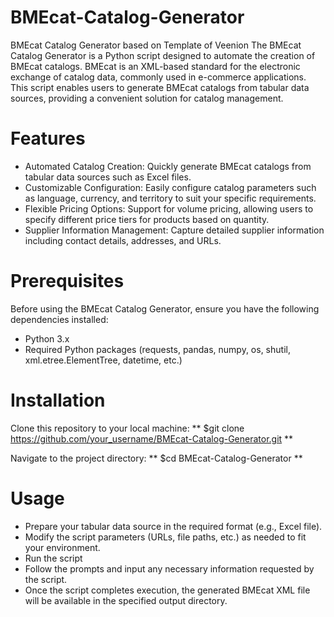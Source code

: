 # BMEcat-Catalog-Generator
BMEcat Catalog Generator based on Template of Veenion
The BMEcat Catalog Generator is a Python script designed to automate the creation of BMEcat catalogs. BMEcat is an XML-based standard for the electronic exchange of catalog data, commonly used in e-commerce applications. This script enables users to generate BMEcat catalogs from tabular data sources, providing a convenient solution for catalog management.

# Features
* Automated Catalog Creation: Quickly generate BMEcat catalogs from tabular data sources such as Excel files.
* Customizable Configuration: Easily configure catalog parameters such as language, currency, and territory to suit your specific requirements.
* Flexible Pricing Options: Support for volume pricing, allowing users to specify different price tiers for products based on quantity.
* Supplier Information Management: Capture detailed supplier information including contact details, addresses, and URLs.

# Prerequisites
Before using the BMEcat Catalog Generator, ensure you have the following dependencies installed:
* Python 3.x
* Required Python packages (requests, pandas, numpy, os, shutil, xml.etree.ElementTree, datetime, etc.)

# Installation
Clone this repository to your local machine:
** $git clone https://github.com/your_username/BMEcat-Catalog-Generator.git **

Navigate to the project directory:
** $cd BMEcat-Catalog-Generator **

# Usage

* Prepare your tabular data source in the required format (e.g., Excel file).
* Modify the script parameters (URLs, file paths, etc.) as needed to fit your environment.
* Run the script
* Follow the prompts and input any necessary information requested by the script.
* Once the script completes execution, the generated BMEcat XML file will be available in the specified output directory.
